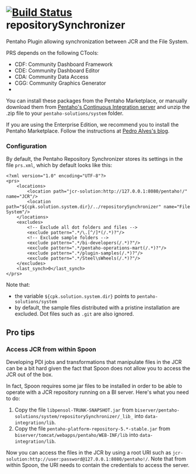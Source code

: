 [![Build Status](https://travis-ci.org/Tiger66639/repositorySynchronizer.svg)](https://travis-ci.org/Tiger66639/repositorySynchronizer)
repositorySynchronizer
===
Pentaho Plugin allowing synchronization between JCR and the File System.

PRS depends on the following CTools:

* CDF: Community Dashboard Framework
* CDE: Community Dashboard Editor
* CDA: Community Data Access
* CGG: Community Graphics Generator
* 
You can install these packages from the Pentaho Marketplace, or manually download them from [Pentaho's Continuous Integration server](http://ci.pentaho.com) and unzip the .zip file to your `pentaho-solutions/system` folder.

If you are using the Enterprise Edition, we recommend you to install the Pentaho Marketplace. Follow the instructions at [Pedro Alves's blog](http://pedroalves-bi.blogspot.pt/2013/11/ctools-for-pentaho-50-is-available-cdf.html).

### Configuration

By default, the Pentaho Repository Synchronizer stores its settings in the file `prs.xml`, which by default looks like this:

    <?xml version="1.0" encoding="UTF-8"?>
    <prs>
    	<locations>
    		<location path="jcr-solution:http://127.0.0.1:8080/pentaho!/" name="JCR"/>
    		<location path="${cpk.solution.system.dir}/../repositorySynchronizer" name="File System"/>
    	</locations>
    	<excludes>
    		<!-- Exclude all dot folders and files -->
    		<exclude pattern=".*/\.[^/]*(/.*)?"/>
    		<!-- Exclude sample folders -->
    		<exclude pattern=".*/bi-developers(/.*)?"/>
    		<exclude pattern=".*/pentaho-operations-mart(/.*)?"/>
    		<exclude pattern=".*/plugin-samples(/.*)?"/>
    		<exclude pattern=".*/Steel\sWheels(/.*)?"/>
    	</excludes>
    	<last_synch>0</last_synch>
    </prs>

Note that:

 * the variable `${cpk.solution.system.dir}` points to `pentaho-solutions/system`
 * by default, the sample files distributed with a pristine installation are excluded. Dot files such as `.git` are also ignored.


## Pro tips
### Access JCR from within Spoon
Developing PDI jobs and transformations that manipulate files in the JCR can be a bit hard given the fact that Spoon does not allow you to access the JCR out of the box.

In fact, Spoon requires some jar files to be installed in order to be able to operate with a JCR repository running on a BI server.
Here's what you need to do:


1. Copy the file `libpensol-TRUNK-SNAPSHOT.jar` from `biserver/pentaho-solutions/system/repositorySynchronizer/_lib_`
into `data-integration/lib`.
2. Copy the file `pentaho-platform-repository-5.*-stable.jar` from 
`biserver/tomcat/webapps/pentaho/WEB-INF/lib` into `data-integration/lib`.

Now you can access the files in the JCR by using a root URI such as `jcr-solution:http://user:password@127.0.0.1:8080/pentaho!/`. Note that from within Spoon, the URI needs to contain the credentials to access the server.
